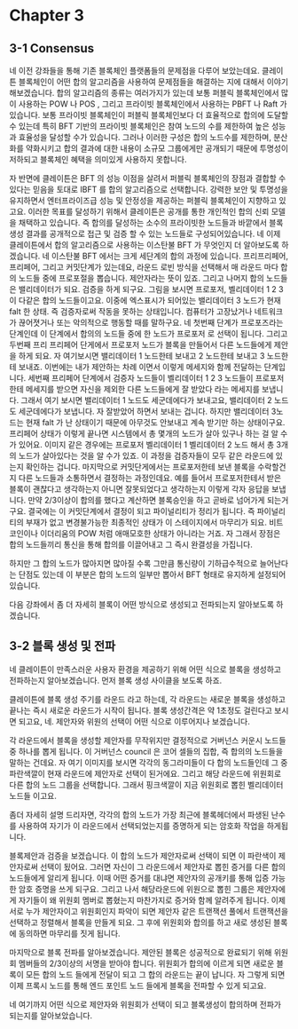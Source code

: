 # Chapter 3 

## 3-1 Consensus

네 이전 강좌들을 통해 기존 블록체인 플랫폼들의 문제점을 다루어 보았는데요. 클레이튼 블록체인이 어떤 합의 알고리즘을 사용하여 문제점들을 해결하는 지에 대해서 이야기해보겠습니다. 합의 알고리즘의 종류는 여러가지가 있는데 보통 퍼블릭 블록체인에서 많이 사용하는 POW 나 POS , 그리고 프라이빗 블록체인에서 사용하는 PBFT 나 Raft 가 있습니다. 보통 프라이빗 블록체인이 퍼블릭 블록체인보다 더 효율적으로 합의에 도달할 수 있는데 특히 BFT 기반의 프라이빗 블록체인은 참여 노드의 수를 제한하여 높은 성능과 효율성을 달성할 수가 있습니다. 그러나 이러한 구성은 합의 노드수를 제한하며, 분산화를 약화시키고 합의 결과에 대한 내용이 소규모 그룹에게만 공개되기 때문에 투명성이 저하되고 블록체인 혜택을 의미있게 사용하지 못합니다. 

자 반면에 클레이튼은 BFT 의 성능 이점을 살려서 퍼블릭 블록체인의 장점과 결합할 수 있다는 믿음을 토대로 IBFT 를 합의 알고리즘으로 선택합니다. 강력한 보안 및 투명성을 유지하면서 엔터프라이즈급 성능 및 안정성을 제공하는 퍼블릭 블록체인이 지향하고 있고요. 이러한 목표를 달성하기 위해서 클레이튼은 공개를 통한 개인적인 합의 신뢰 모델을 채택하고 있습니다. 즉 합의를 달성하는 소수의 프라이빗한 노드들과 바깥에서 블록생성 결과를 공개적으로 접근 및 검증 할 수 있는 노드들로 구성되어있습니다. 네 이제 클레이튼에서 합의 알고리즘으로 사용하는 이스탄불 BFT 가 무엇인지 더 알아보도록 하겠습니다. 네 이스탄불 BFT 에서는 크게 세단계의 합의 과정에 있습니다. 프리프리페어, 프리페어, 그리고 커밋단계가 있는데요, 라운드 로빈 방식을 선택해서 매 라운드 마다 합의 노드들 중에 프로포절을 뽑습니다. 제안자라는 뜻이 있죠. 그리고 나머지 합의 노드들은 밸리데이터가 되요. 검증을 하게 되구요. 그림을 보시면 프로포저, 벨리데이터 1 2 3 이 다같은 합의 노드들이고요. 이중에 엑스표시가 되어있는 밸리데이터 3 노드가 현재 falt 한 상태. 즉 검증자로써 작동을 못하는 상태입니다. 컴퓨터가 고장났거나 네트워크가 끊어졋거나 또는 악의적으로 행동할 때를 말하구요. 네 첫번째 단계가 프로포즈라는 단계인데 이 단계에서 합의의 노드들 중에 한 노드가 프로포저 로 선택이 됩니다. 그리고 두번째 프리 프리페어 단게에서 프로포저 노드가 블록을 만들어서 다른 노드들에게 제안을 하게 되요. 자 여기보시면 밸리데이터 1 노드한테 보내고 2 노드한테 보내고 3 노드한테 보내죠. 이번에는 내가 제안하는 차례 이면서 이렇게 메세지와 함께 전달하는 단계입니다. 세번째 프리페어 단계에서 검증자 노드들이 벨리데이터 1 2 3 노드들이 프로포저한테 메세지를 받으면 자신을 제외한 다른 노드들에게 잘 받았다 라는 메세지를 보냅니다. 그래서 여기 보시면 밸리데이터 1 노드도 세군데에다가 보내고요, 밸리데이터 2 노드도 세군데에다가 보냅니다. 자 잘받았어 하면서 보내는 겁니다. 하지만 밸리데이터 3노드는 현재 falt 가 난 상태이기 때문에 아무것도 안보내고 계속 받기만 하는 상태이구요. 프리페어 상태가 이렇게 끝나면 시스템에서 총 몇개의 노드가 살아 있구나 하는 걸 알 수가 있어요. 이미지 같은 경우에는 프로포저 벨리데이터 1 벨리데이터 2 노드 해서 총 3개의 노드가 살아있다는 것을 알 수가 있죠. 이 과정을 검증자들이 모두 같은 라운드에 있는지 확인하는 겁니다. 마지막으로 커밋단게에서는 프로포저한테 보낸 블록을 수락할건지 다른 노드들과 소통하면서 결정하는 과정인데요. 예를 들어서 프로포저한테서 받은 블록이 괜찮다고 생각하는지 아니면 잘못되었다고 생각하는지 이렇게 각자 응답을 보냅니다. 만약 2/3이상이 합의를 했다고 계산하면 블록승인을 하고 곧바로 넘어가게 되는거구요. 결국에는 이 커밋단계에서 결정이 되고 파이널리티가 정리가 됩니다. 즉 파이널리티의 부재가 없고 변경불가능한 최종적인 상태가 이 스테이지에서 마무리가 되요. 비트코인이나 이더리움의 POW 처럼 애매모호한 상태가 아니라는 거죠. 자 그래서 장점은 합의 노드들끼리 통신을 통해 합의를 이끌어내고 그 즉시 완결성을 가집니다. 

하지만 그 합의 노드가 많아지면 많아질 수록 그만큼 통신량이 기하급수적으로 늘어난다는 단점도 있는데 이 부분은 합의 노드의 일부만 뽑아서 BFT  형태로 유지하게 설정되어있습니다. 

다음 강좌에서 좀 더 자세히 블록이 어떤 방식으로 생성되고 전파되는지 알아보도록 하겠습니다.


## 3-2 블록 생성 및 전파

네 클레이튼이 만족스러운 사용자 환경을 제공하기 위해 어떤 식으로 블록을 생성하고 전파하는지 알아보겠습니다. 먼저 블록 생성 사이클을 보도록 하죠. 

클레이튼에 블록 생성 주기를 라운드 라고 하는데, 각 라운드는 새로운 블록을 생성하고 끝나는 즉시 새로운 라운드가 시작이 됩니다. 블록 생성간격은 약 1초정도 걸린다고 보시면 되고요, 네. 제안자와 위원의 선택이 어떤 식으로 이루어지나 보겠습니다. 

각 라운드에서 블록을 생성할 제안자를 무작위지만 결정적으로 거버넌스 커운시 노드들중 하나를 뽑게 됩니다. 이 거버넌스 council 은 코어 셀들의 집합, 즉 합의의 노드들을 말하는 건데요. 자 여기 이미지를 보시면 각각의 동그라미들이 다 합의 노드들인데 그 중 파란색깔이 현재 라운드에 제안자로 선택이 된거에요. 그리고 해당 라운드에 위원회로 다른 합의 노드 그룹을 선택합니다. 그래서 핑크색깔이 지금 위원회로 뽑힌 벨리데이터 노드들 이고요. 

좀더 자세히 설명 드리자면, 각각의 합의 노드가 가장 최근에 블록헤더에서 파생된 난수를 사용하여 자기가 이 라운드에서 선택되었는지를 증명하게 되는 암호화 작업을 하게됩니다.

블록제안과 검증을 보겠습니다. 이 합의 노드가 제안자로써 선택이 되면 이 파란색이 제안자로써 선택이 됬어요. 그러면 자신이 그 라운드에서 제안자로 뽑힌 증거를 다른 합의 노드들에게 알리게 됩니다. 이때 어떤 증거를 대냐면 제안자의 공개키를 통해 입증 가능한 암호 증명을 쓰게 되구요. 그리고 나서 해당라운드에 위원으로 뽑힌 그룹은 제안자에게 자기들이 왜 위원회 멤버로 뽑혔는지 마찬가지로 증거와 함께 알려주게 됩니다. 이제 서로 누가 제안자이고 위원회인지 파악이 되면 제안자 같은 트랜잭션 풀에서 트랜잭션을 선택하고 정렬해서 블록을 만들게 되요. 그 후에 위원회와 합의를 하고 새로 생성된 블록에 동의하면 마무리를 짓게 됩니다. 

마지막으로 블록 전파를 알아보겠습니다. 제안된 블록은 성공적으로 완료되기 위해 위원회 멤버들의 2/3이상의 서명을 받아야 합니다. 위원회가 합의에 이르게 되면 새로운 블록이 모든 합의 노드 들에게 전달이 되고 그 합의 라운드는 끝이 납니다. 자 그렇게 되면 이제 프록시 노드를 통해 엔드 포인트 노드 들에게 블록을 전파할 수 있게 되고요. 

네 여기까지 어떤 식으로 제안자와 위원회가 선택이 되고 블록생성이 합의하며 전파가 되는지를 알아보았습니다.
